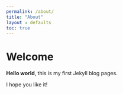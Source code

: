 ```yaml
---
permalink: /about/
title: "About"
layout : defaults
toc: true
---
```


# Welcome

**Hello world**, this is my first Jekyll blog pages.

I hope you like it!
